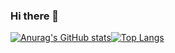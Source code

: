 ### Hi there 👋

[![Anurag's GitHub stats](https://github-readme-stats.vercel.app/api?username=PoorThatcher)](https://github.com/anuraghazra/github-readme-stats)[![Top Langs](https://github-readme-stats.vercel.app/api/top-langs/?username=PoorThatcher&layout=compact)](https://github.com/anuraghazra/github-readme-stats)

